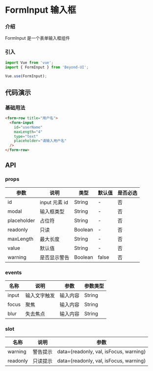 # FormInput 输入框

### 介绍

FormInput 是一个表单输入框组件

### 引入

```js
import Vue from 'vue';
import { FormInput } from 'Beyond-UI';

Vue.use(FormInput);
```

## 代码演示

### 基础用法

```html
<form-row title="用户名">
  <form-input
    id="userName"
    maxLength="4"
    type="text"
    placeholder="请输入用户名"
  />
</form-row>
```

## API

### props

| 参数        | 说明          | 类型    | 默认值 | 是否必选 |
| ----------- | ------------- | ------- | ------ | -------- |
| id          | input 元素 id | String  | -      | 否       |
| modal       | 输入框类型    | String  | -      | 否       |
| placeholder | 占位符        | String  | -      | 否       |
| readonly    | 只读          | Boolean | -      | 否       |
| maxLength   | 最大长度      | String  | -      | 否       |
| value       | 默认值        | String  | -      | 否       |
| warning     | 是否显示警告  | Boolean | false  | 否       |

### events

| 名称  | 说明         | 参数     | 参数类型 |
| ----- | ------------ | -------- | -------- |
| input | 输入文字触发 | 输入内容 | String   |
| focus | 聚焦         | 输入内容 | String   |
| blur  | 失去焦点     | 输入内容 | String   |

### slot

| 名称     | 说明     | 参数                                   |
| -------- | -------- | -------------------------------------- |
| warning  | 警告提示 | data={readonly, val, isFocus, warning} |
| readonly | 只读提示 | data={readonly, val, isFocus, warning} |
